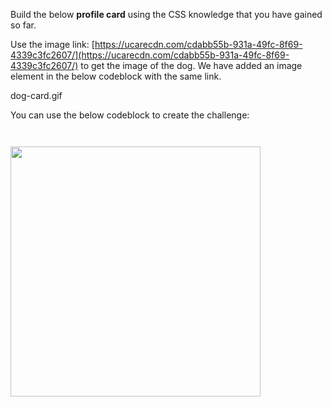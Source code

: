 Build the below **profile card** using the
CSS knowledge that you have gained
so far.

Use the image link: [https://ucarecdn.com/cdabb55b-931a-49fc-8f69-4339c3fc2607/](https://ucarecdn.com/cdabb55b-931a-49fc-8f69-4339c3fc2607/) to get the image of the dog. We have added an image element in the below codeblock with the same link.

<image>dog-card.gif</image>

You can use the below codeblock to create the challenge:

<codeblock language="css" type="lesson">
<code>
<panel language="html" >
<img src="https://ucarecdn.com/cdabb55b-931a-49fc-8f69-4339c3fc2607/" width="400">
</panel>
<panel language="css">
</panel>
</code>
</codeblock>
